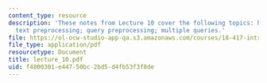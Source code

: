```yaml
---
content_type: resource
description: 'These notes from Lecture 10 cover the following topics: history; notation;
  text preprocessing; query preprocessing; multiple queries.'
file: https://ol-ocw-studio-app-qa.s3.amazonaws.com/courses/18-417-introduction-to-computational-molecular-biology-fall-2004/f4800301e44750bc2bd5d4fb53f3f8de_lecture_10.pdf
file_type: application/pdf
resourcetype: Document
title: lecture_10.pdf
uid: f4800301-e447-50bc-2bd5-d4fb53f3f8de
---
```

